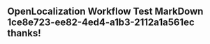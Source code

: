 <properties
ms.topic="hero-topic"
ms.test1="hero-topic"
ms.test2="test"/>

## OpenLocalization Workflow Test MarkDown 1ce8e723-ee82-4ed4-a1b3-2112a1a561ec thanks!
